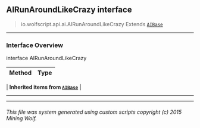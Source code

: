 ## AIRunAroundLikeCrazy __interface__

>io.wolfscript.api.ai.AIRunAroundLikeCrazy
>Extends [`AIBase`](AIBase.md)

---

### Interface Overview

interface AIRunAroundLikeCrazy

Method | Type   
--- | :--- 
 |
__Inherited items from [`AIBase`](AIBase.md)__ |





---



---


###### This file was system generated using custom scripts copyright (c) 2015 Mining Wolf.
	

